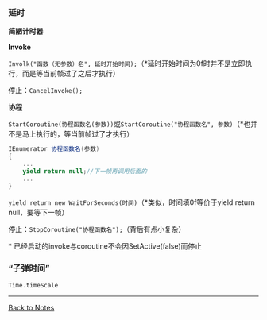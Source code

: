 ### 延时 
**简陋计时器** 

**Invoke** 

`Involk("函数（无参数）名", 延时开始时间);`（\*延时开始时间为0f时并不是立即执行，而是等当前帧过了之后才执行） 
 
停止：`CancelInvoke();` 

**协程** 

`StartCoroutine(协程函数名(参数))`或`StartCoroutine("协程函数名", 参数)`（\*也并不是马上执行的，等当前帧过了才执行） 

```C#
IEnumerator 协程函数名(参数)
{
    ...
    yield return null;//下一帧再调用后面的
    ...
}
``` 

`yield return new WaitForSeconds(时间)`（\*类似，时间填0f等价于yield return null，要等下一帧） 

停止：`StopCoroutine("协程函数名");`（背后有点小复杂） 

\* 已经启动的invoke与coroutine不会因SetActive(false)而停止 

### “子弹时间” 

`Time.timeScale` 

---
[Back to Notes](https://github.com/Vincent-zz/Unity/blob/main/UnityNotes.md)